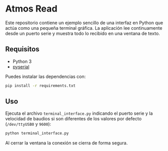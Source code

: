 # Atmos Read

Este repositorio contiene un ejemplo sencillo de una interfaz en Python que actúa como una pequeña terminal gráfica. La aplicación lee continuamente desde un puerto serie y muestra todo lo recibido en una ventana de texto.

## Requisitos

- Python 3
- [pyserial](https://pypi.org/project/pyserial/)

Puedes instalar las dependencias con:

```bash
pip install -r requirements.txt
```

## Uso

Ejecuta el archivo `terminal_interface.py` indicando el puerto serie y la velocidad de baudios si son diferentes de los valores por defecto (`/dev/ttyUSB0` y `9600`):

```bash
python terminal_interface.py
```

Al cerrar la ventana la conexión se cierra de forma segura.
